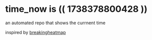 # time_now is (( 1738378800428 ))

an automated repo that shows the currnent time

inspired by [breakingheatmap](https://github.com/breakingheatmap/breakingheatmap)